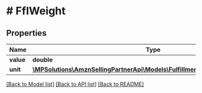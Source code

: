 # # FfIWeight

## Properties

Name | Type | Description | Notes
------------ | ------------- | ------------- | -------------
**value** | **double** |  |
**unit** | [**\MPSolutions\AmznSellingPartnerApi\Models\FulfillmentInbound\FfIUnitOfWeight**](FfIUnitOfWeight.md) |  |

[[Back to Model list]](../../README.md#models) [[Back to API list]](../../README.md#endpoints) [[Back to README]](../../README.md)
